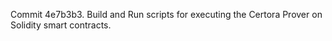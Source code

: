 Commit 4e7b3b3.                    Build and Run scripts for executing the Certora Prover on Solidity smart contracts.